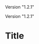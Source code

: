 
[comment]: # (Start Replace)
Version "1.2.1"

[comment]: # (End Replace)

[comment]: # (Start Replace)
Version "1.2.1"

[comment]: # (End Replace)

# Title

